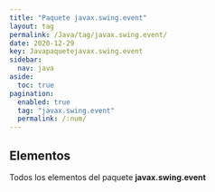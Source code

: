 ```yaml
---
title: "Paquete javax.swing.event"
layout: tag
permalink: /Java/tag/javax.swing.event/
date: 2020-12-29
key: Javapaquetejavax.swing.event
sidebar: 
  nav: java
aside: 
  toc: true
pagination: 
  enabled: true
  tag: "javax.swing.event"
  permalink: /:num/
---
```


<h2>Elementos</h2>
Todos los elementos del paquete <strong>javax.swing.event</strong>

